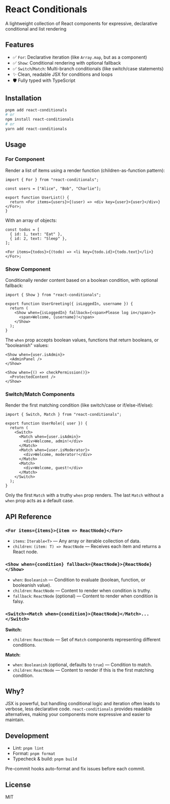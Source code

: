 # React Conditionals

A lightweight collection of React components for expressive, declarative conditional and list rendering

## Features

- ✅ `For`: Declarative iteration (like `Array.map`, but as a component)
- ✅ `Show`: Conditional rendering with optional fallback
- ✅ `Switch`/`Match`: Multi-branch conditionals (like switch/case statements)
- ✨ Clean, readable JSX for conditions and loops
- 🛡️ Fully typed with TypeScript

## Installation

```sh
pnpm add react-conditionals
# or
npm install react-conditionals
# or
yarn add react-conditionals
```

## Usage

### For Component

Render a list of items using a render function (children-as-function pattern):

```tsx
import { For } from "react-conditionals";

const users = ["Alice", "Bob", "Charlie"];

export function UserList() {
  return <For items={users}>{(user) => <div key={user}>{user}</div>}</For>;
}
```

With an array of objects:

```tsx
const todos = [
  { id: 1, text: "Eat" },
  { id: 2, text: "Sleep" },
];

<For items={todos}>{(todo) => <li key={todo.id}>{todo.text}</li>}</For>;
```

### Show Component

Conditionally render content based on a boolean condition, with optional fallback:

```tsx
import { Show } from "react-conditionals";

export function UserGreeting({ isLoggedIn, username }) {
  return (
    <Show when={isLoggedIn} fallback={<span>Please log in</span>}>
      <span>Welcome, {username}!</span>
    </Show>
  );
}
```

The `when` prop accepts boolean values, functions that return booleans, or "booleanish" values:

```tsx
<Show when={user.isAdmin}>
  <AdminPanel />
</Show>

<Show when={() => checkPermission()}>
  <ProtectedContent />
</Show>
```

### Switch/Match Components

Render the first matching condition (like switch/case or if/else-if/else):

```tsx
import { Switch, Match } from "react-conditionals";

export function UserRole({ user }) {
  return (
    <Switch>
      <Match when={user.isAdmin}>
        <div>Welcome, admin!</div>
      </Match>
      <Match when={user.isModerator}>
        <div>Welcome, moderator!</div>
      </Match>
      <Match>
        <div>Welcome, guest!</div>
      </Match>
    </Switch>
  );
}
```

Only the first `Match` with a truthy `when` prop renders. The last `Match` without a `when` prop acts as a default case.

## API Reference

### `<For items={items}>{item => ReactNode}</For>`

- `items`: `Iterable<T>` — Any array or iterable collection of data.
- `children`: `(item: T) => ReactNode` — Receives each item and returns a React node.

### `<Show when={condition} fallback={ReactNode}>{ReactNode}</Show>`

- `when`: `Booleanish` — Condition to evaluate (boolean, function, or booleanish value).
- `children`: `ReactNode` — Content to render when condition is truthy.
- `fallback`: `ReactNode` (optional) — Content to render when condition is falsy.

### `<Switch><Match when={condition}>{ReactNode}</Match>...</Switch>`

**Switch:**

- `children`: `ReactNode` — Set of `Match` components representing different conditions.

**Match:**

- `when`: `Booleanish` (optional, defaults to `true`) — Condition to match.
- `children`: `ReactNode` — Content to render if this is the first matching condition.

## Why?

JSX is powerful, but handling conditional logic and iteration often leads to verbose, less declarative code. `react-conditionals` provides readable alternatives, making your components more expressive and easier to maintain.

## Development

- Lint: `pnpm lint`
- Format: `pnpm format`
- Typecheck & build: `pnpm build`

Pre-commit hooks auto-format and fix issues before each commit.

## License

MIT
